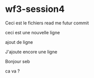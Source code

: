 # wf3-session4

Ceci est le fichiers read me futur commit
 
 ceci est une nouvelle ligne
 
 ajout de ligne 

 J'ajoute encore une ligne
 
 Bonjour seb

ca va ?